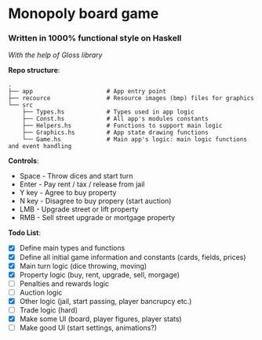 # Monopoly board game
### Written in 1000% functional style on Haskell
*With the help of Gloss library*

**Repo structure**:

	.
	├── app                     # App entry point
	├── recource                # Resource images (bmp) files for graphics
	└── src      
        ├── Types.hs            # Types used in app logic
        ├── Const.hs            # All app's modules constants
        ├── Helpers.hs          # Functions to support main logic
        ├── Graphics.hs         # App state drawing functions
        └── Game.hs             # Main app's logic: main logic functions and event handling

**Controls**:
* Space - Throw dices and start turn
* Enter - Pay rent / tax / release from jail
* Y key - Agree to buy property
* N key - Disagree to buy propery (start auction)
* LMB   - Upgrade street or lift property
* RMB   - Sell street upgrade or mortgage property


**Todo List**:
- [X] Define main types and functions
- [X] Define all initial game information and constants (cards, fields, prices)
- [X] Main turn logic (dice throwing, moving) 
- [X] Property logic (buy, rent, upgrade, sell, morgage)
- [ ] Penalties and rewards logic
- [ ] Auction logic
- [X] Other logic (jail, start passing, player bancrupcy etc.)
- [ ] Trade logic (hard)
- [X] Make some UI (board, player figures, player stats)
- [ ] Make good UI (start settings, animations?)
